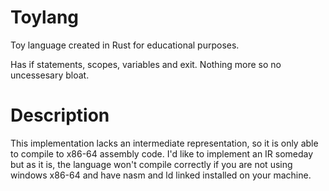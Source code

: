 # Toylang
Toy language created in  Rust for educational purposes.

Has if statements, scopes, variables and exit.
Nothing more so no uncessesary bloat.

# Description
This implementation lacks an intermediate representation, so it is only able to compile to x86-64 assembly code. I'd like to implement an IR someday but as it is, the language won't compile correctly if you are not using windows x86-64 and have nasm and ld linked installed on your machine.

